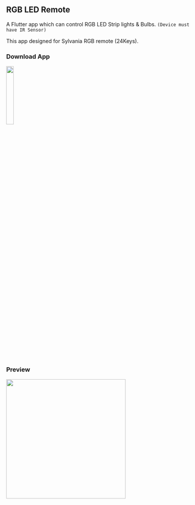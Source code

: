 ## RGB LED Remote
A Flutter app which can control RGB LED Strip lights & Bulbs. `(Device must have IR Sensor)`

This app designed for Sylvania RGB remote (24Keys).

### Download App

<a href="https://play.google.com/store/apps/details?id=io.github.chayanforyou.rgbremote">
    <img src="https://upload.wikimedia.org/wikipedia/commons/thumb/7/78/Google_Play_Store_badge_EN.svg/2560px-Google_Play_Store_badge_EN.svg.png" width="20%" height="20%" />
</a>

### Preview
<img src="https://github.com/user-attachments/assets/4e7acaca-097f-46b0-abd3-2346da9f91d1" width="320">  
